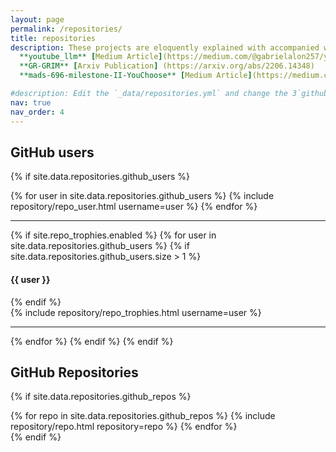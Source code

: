 ```yaml
---
layout: page
permalink: /repositories/
title: repositories
description: These projects are eloquently explained with accompanied writing ':'
  **youtube_llm** [Medium Article](https://medium.com/@gabrielalon257/youtube-filtering-capstone-67f755fb6dca)
  **GR-GRIM** [Arxiv Publication] (https://arxiv.org/abs/2206.14348)
  **mads-696-milestone-II-YouChoose** [Medium Article](https://medium.com/@gabrielalon257/predicting-youtube-dislikes-4c71a41718ac)

#description: Edit the `_data/repositories.yml` and change the 3`github_users` and `github_repos` lists to include your own GitHub profile #and repositories.
nav: true
nav_order: 4
---
```


## GitHub users

{% if site.data.repositories.github_users %}
<div class="repositories d-flex flex-wrap flex-md-row flex-column justify-content-between align-items-center">
  {% for user in site.data.repositories.github_users %}
    {% include repository/repo_user.html username=user %}
  {% endfor %}
</div>

---

{% if site.repo_trophies.enabled %}
{% for user in site.data.repositories.github_users %}
  {% if site.data.repositories.github_users.size > 1 %}
  <h4>{{ user }}</h4>
  {% endif %}
  <div class="repositories d-flex flex-wrap flex-md-row flex-column justify-content-between align-items-center">
  {% include repository/repo_trophies.html username=user %}
  </div>

  ---

{% endfor %}
{% endif %}
{% endif %}

## GitHub Repositories

{% if site.data.repositories.github_repos %}
<div class="repositories d-flex flex-wrap flex-md-row flex-column justify-content-between align-items-center">
  {% for repo in site.data.repositories.github_repos %}
    {% include repository/repo.html repository=repo %}
  {% endfor %}
</div>
{% endif %}
